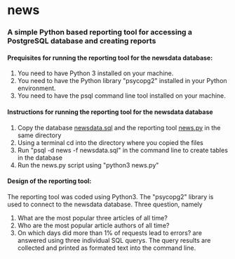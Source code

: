 # news
### A simple Python based reporting tool for accessing a PostgreSQL database and creating reports 

#### Prequisites for running the reporting tool for the newsdata database:
1. You need to have Python 3 installed on your machine.
2. You need to have the Python library "psycopg2" installed in your Python environment.
3. You need to have the psql command line tool installed on your machine.

#### Instructions for running the reporting tool for the newsdata database
1. Copy the database [newsdata.sql](/newsdata.sql)  and the reporting tool [news.py](/news.py) in the same directory
2. Using a terminal cd into the directory where you copied the files
3. Run "psql -d news -f newsdata.sql" in the command line to create tables in the database
4. Run the news.py script using "python3 news.py"

#### Design of the reporting tool:
The reporting tool was coded using Python3. The "psycopg2" library is used to connect to the
newsdata database. Three question, namely
1. What are the most popular three articles of all time?
2. Who are the most popular article authors of all time?
3. On which days did more than 1% of requests lead to errors?
are answered using three individual SQL querys. The query results are collected and
printed as formated text into the command line.
